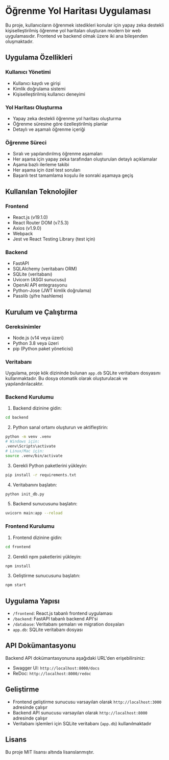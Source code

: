# Öğrenme Yol Haritası Uygulaması

Bu proje, kullanıcıların öğrenmek istedikleri konular için yapay zeka destekli kişiselleştirilmiş öğrenme yol haritaları oluşturan modern bir web uygulamasıdır. Frontend ve backend olmak üzere iki ana bileşenden oluşmaktadır.

## Uygulama Özellikleri

### Kullanıcı Yönetimi
- Kullanıcı kaydı ve girişi
- Kimlik doğrulama sistemi
- Kişiselleştirilmiş kullanıcı deneyimi

### Yol Haritası Oluşturma
- Yapay zeka destekli öğrenme yol haritası oluşturma
- Öğrenme süresine göre özelleştirilmiş planlar
- Detaylı ve aşamalı öğrenme içeriği

### Öğrenme Süreci
- Sıralı ve yapılandırılmış öğrenme aşamaları
- Her aşama için yapay zeka tarafından oluşturulan detaylı açıklamalar
- Aşama bazlı ilerleme takibi
- Her aşama için özel test soruları
- Başarılı test tamamlama koşulu ile sonraki aşamaya geçiş



## Kullanılan Teknolojiler

### Frontend
- React.js (v19.1.0)
- React Router DOM (v7.5.3)
- Axios (v1.9.0)
- Webpack
- Jest ve React Testing Library (test için)

### Backend
- FastAPI
- SQLAlchemy (veritabanı ORM)
- SQLite (veritabanı)
- Uvicorn (ASGI sunucusu)
- OpenAI API entegrasyonu
- Python-Jose (JWT kimlik doğrulama)
- Passlib (şifre hashleme)

## Kurulum ve Çalıştırma

### Gereksinimler
- Node.js (v14 veya üzeri)
- Python 3.8 veya üzeri
- pip (Python paket yöneticisi)

### Veritabanı
Uygulama, proje kök dizininde bulunan `app.db` SQLite veritabanı dosyasını kullanmaktadır. Bu dosya otomatik olarak oluşturulacak ve yapılandırılacaktır.

### Backend Kurulumu

1. Backend dizinine gidin:
```bash
cd backend
```

2. Python sanal ortamı oluşturun ve aktifleştirin:
```bash
python -m venv .venv
# Windows için:
.venv\Scripts\activate
# Linux/Mac için:
source .venv/bin/activate
```

3. Gerekli Python paketlerini yükleyin:
```bash
pip install -r requirements.txt
```

4. Veritabanını başlatın:
```bash
python init_db.py
```

5. Backend sunucusunu başlatın:
```bash
uvicorn main:app --reload
```

### Frontend Kurulumu

1. Frontend dizinine gidin:
```bash
cd frontend
```

2. Gerekli npm paketlerini yükleyin:
```bash
npm install
```

3. Geliştirme sunucusunu başlatın:
```bash
npm start
```

## Uygulama Yapısı

- `/frontend`: React.js tabanlı frontend uygulaması
- `/backend`: FastAPI tabanlı backend API'si
- `/database`: Veritabanı şemaları ve migration dosyaları
- `app.db`: SQLite veritabanı dosyası

## API Dokümantasyonu

Backend API dokümantasyonuna aşağıdaki URL'den erişebilirsiniz:
- Swagger UI: `http://localhost:8000/docs`
- ReDoc: `http://localhost:8000/redoc`

## Geliştirme

- Frontend geliştirme sunucusu varsayılan olarak `http://localhost:3000` adresinde çalışır
- Backend API sunucusu varsayılan olarak `http://localhost:8000` adresinde çalışır
- Veritabanı işlemleri için SQLite veritabanı (`app.db`) kullanılmaktadır

## Lisans

Bu proje MIT lisansı altında lisanslanmıştır.
